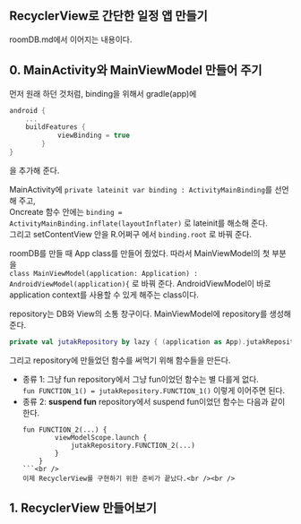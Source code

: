 ## RecyclerView로 간단한 일정 앱 만들기

roomDB.md에서 이어지는 내용이다.


## **0. MainActivity와 MainViewModel 만들어 주기**

  먼저 원래 하던 것처럼, binding을 위해서 gradle(app)에 
  ```Kotlin
  android {
      ...
      buildFeatures {
              viewBinding = true
          }
  }
  ```
  을 추가해 준다.

  MainActivity에 ```private lateinit var binding : ActivityMainBinding```를 선언해 주고,<br />
  Oncreate 함수 안에는 ```binding = ActivityMainBinding.inflate(layoutInflater)``` 로 lateinit를 해소해 준다.<br />
  그리고 setContentView 안을 R.어쩌구 에서 ```binding.root``` 로 바꿔 준다.

  roomDB를 만들 때 App class를 만들어 줬었다. 
  따라서 MainViewModel의 첫 부분을<br />
  ```class MainViewModel(application: Application) : AndroidViewModel(application){``` 로 바꿔 준다.
  AndroidViewModel이 바로 application context를 사용할 수 있게 해주는 class이다.

  repository는 DB와 View의 소통 창구이다. MainViewModel에 repository를 생성해 준다.
  ```Kotlin
  private val jutakRepository by lazy { (application as App).jutakRepository }
  ```
  그리고 repository에 만들었던 함수를 써먹기 위해 함수들을 만든다.

  - 종류 1: 그냥 fun
    repository에서 그냥 fun이었던 함수는 별 다를게 없다.<br />
    ```fun FUNCTION_1() = jutakRepository.FUNCTION_1()```
    이렇게 이어주면 된다.<br />
  - 종류 2: **suspend fun**
    repository에서 suspend fun이었던 함수는 다음과 같이 한다.
    ```
    fun FUNCTION_2(...) {
            viewModelScope.launch {
                jutakRepository.FUNCTION_2(...)
            }
        }
    ```<br />
    이제 RecyclerView를 구현하기 위한 준비가 끝났다.<br /><br />
    
## **1. RecyclerView 만들어보기**
